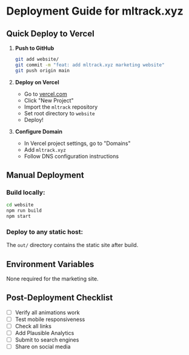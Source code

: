 # Deployment Guide for mltrack.xyz

## Quick Deploy to Vercel

1. **Push to GitHub**
   ```bash
   git add website/
   git commit -m "feat: add mltrack.xyz marketing website"
   git push origin main
   ```

2. **Deploy on Vercel**
   - Go to [vercel.com](https://vercel.com)
   - Click "New Project"
   - Import the `mltrack` repository
   - Set root directory to `website`
   - Deploy!

3. **Configure Domain**
   - In Vercel project settings, go to "Domains"
   - Add `mltrack.xyz`
   - Follow DNS configuration instructions

## Manual Deployment

### Build locally:
```bash
cd website
npm run build
npm start
```

### Deploy to any static host:
The `out/` directory contains the static site after build.

## Environment Variables

None required for the marketing site.

## Post-Deployment Checklist

- [ ] Verify all animations work
- [ ] Test mobile responsiveness
- [ ] Check all links
- [ ] Add Plausible Analytics
- [ ] Submit to search engines
- [ ] Share on social media